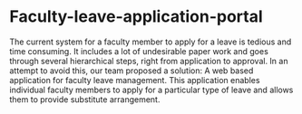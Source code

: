# Faculty-leave-application-portal
The current system for a faculty member to apply for a leave is tedious and time consuming. 
It  includes  a  lot of undesirable paper work and goes through several hierarchical steps, 
right from application  to   approval.  In  an   attempt to avoid this, our team proposed a 
solution: A web based application for  faculty   leave management. This application enables 
individual faculty members to apply for a particular type of leave and allows them to provide 
substitute arrangement. 
